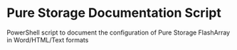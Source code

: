 # Pure Storage Documentation Script

PowerShell script to document the configuration of Pure Storage FlashArray in Word/HTML/Text formats